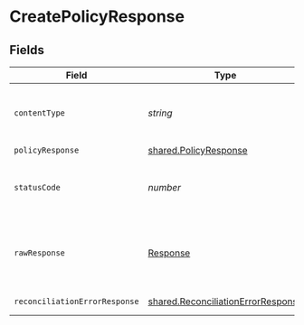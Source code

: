 # CreatePolicyResponse


## Fields

| Field                                                                                           | Type                                                                                            | Required                                                                                        | Description                                                                                     |
| ----------------------------------------------------------------------------------------------- | ----------------------------------------------------------------------------------------------- | ----------------------------------------------------------------------------------------------- | ----------------------------------------------------------------------------------------------- |
| `contentType`                                                                                   | *string*                                                                                        | :heavy_check_mark:                                                                              | HTTP response content type for this operation                                                   |
| `policyResponse`                                                                                | [shared.PolicyResponse](../../../sdk/models/shared/policyresponse.md)                           | :heavy_minus_sign:                                                                              | OK                                                                                              |
| `statusCode`                                                                                    | *number*                                                                                        | :heavy_check_mark:                                                                              | HTTP response status code for this operation                                                    |
| `rawResponse`                                                                                   | [Response](https://developer.mozilla.org/en-US/docs/Web/API/Response)                           | :heavy_check_mark:                                                                              | Raw HTTP response; suitable for custom response parsing                                         |
| `reconciliationErrorResponse`                                                                   | [shared.ReconciliationErrorResponse](../../../sdk/models/shared/reconciliationerrorresponse.md) | :heavy_minus_sign:                                                                              | Error response                                                                                  |